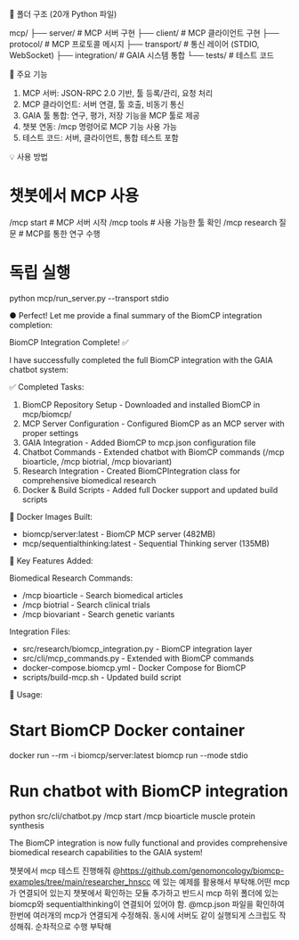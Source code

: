   📁 폴더 구조 (20개 Python 파일)

  mcp/
  ├── server/          # MCP 서버 구현
  ├── client/          # MCP 클라이언트 구현
  ├── protocol/        # MCP 프로토콜 메시지
  ├── transport/       # 통신 레이어 (STDIO, WebSocket)
  ├── integration/     # GAIA 시스템 통합
  └── tests/          # 테스트 코드

  🚀 주요 기능

  1. MCP 서버: JSON-RPC 2.0 기반, 툴 등록/관리, 요청 처리
  2. MCP 클라이언트: 서버 연결, 툴 호출, 비동기 통신
  3. GAIA 툴 통합: 연구, 평가, 저장 기능을 MCP 툴로 제공
  4. 챗봇 연동: /mcp 명령어로 MCP 기능 사용 가능
  5. 테스트 코드: 서버, 클라이언트, 통합 테스트 포함

  💡 사용 방법

  # 챗봇에서 MCP 사용
  /mcp start          # MCP 서버 시작
  /mcp tools          # 사용 가능한 툴 확인
  /mcp research 질문   # MCP를 통한 연구 수행

  # 독립 실행
  python mcp/run_server.py --transport stdio



  ● Perfect! Let me provide a final summary of the BiomCP integration completion:

  BiomCP Integration Complete! ✅

  I have successfully completed the full BiomCP integration with the GAIA chatbot system:

  ✅ Completed Tasks:

  1. BiomCP Repository Setup - Downloaded and installed BiomCP in mcp/biomcp/
  2. MCP Server Configuration - Configured BiomCP as an MCP server with proper settings
  3. GAIA Integration - Added BiomCP to mcp.json configuration file
  4. Chatbot Commands - Extended chatbot with BiomCP commands (/mcp bioarticle, /mcp biotrial, /mcp 
  biovariant)
  5. Research Integration - Created BiomCPIntegration class for comprehensive biomedical research
  6. Docker & Build Scripts - Added full Docker support and updated build scripts

  🐳 Docker Images Built:

  - biomcp/server:latest - BiomCP MCP server (482MB)
  - mcp/sequentialthinking:latest - Sequential Thinking server (135MB)

  🔧 Key Features Added:

  Biomedical Research Commands:
  - /mcp bioarticle <query> - Search biomedical articles
  - /mcp biotrial <condition> - Search clinical trials
  - /mcp biovariant <gene> - Search genetic variants

  Integration Files:
  - src/research/biomcp_integration.py - BiomCP integration layer
  - src/cli/mcp_commands.py - Extended with BiomCP commands
  - docker-compose.biomcp.yml - Docker Compose for BiomCP
  - scripts/build-mcp.sh - Updated build script

  🚀 Usage:

  # Start BiomCP Docker container
  docker run --rm -i biomcp/server:latest biomcp run --mode stdio

  # Run chatbot with BiomCP integration
  python src/cli/chatbot.py
  /mcp start
  /mcp bioarticle muscle protein synthesis

  The BiomCP integration is now fully functional and provides comprehensive biomedical research
  capabilities to the GAIA system!


챗봇에서 mcp 테스트 진행해줘 @https://github.com/genomoncology/biomcp-examples/tree/main/researcher_hnscc 에 있는 예제를 활용해서 부탁해.어떤 mcp가 연결되어 있는지 챗봇에서 확인하는 모듈 추가하고 반드시 mcp 하위 폴더에 있는 biomcp와 sequentialthinking이 연결되어 있어야 함. @mcp.json 파일을 확인하여 한번에 여러개의 mcp가 연결되게 수정해줘. 동시에 서버도 같이 실행되게 스크립도 작성해줘. 순차적으로 수행 부탁해